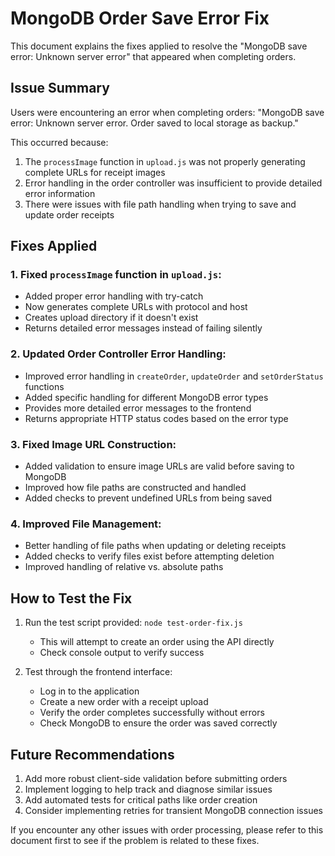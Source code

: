 # MongoDB Order Save Error Fix

This document explains the fixes applied to resolve the "MongoDB save error: Unknown server error" that appeared when completing orders.

## Issue Summary

Users were encountering an error when completing orders: "MongoDB save error: Unknown server error. Order saved to local storage as backup."

This occurred because:
1. The `processImage` function in `upload.js` was not properly generating complete URLs for receipt images
2. Error handling in the order controller was insufficient to provide detailed error information
3. There were issues with file path handling when trying to save and update order receipts

## Fixes Applied

### 1. Fixed `processImage` function in `upload.js`:
- Added proper error handling with try-catch
- Now generates complete URLs with protocol and host
- Creates upload directory if it doesn't exist
- Returns detailed error messages instead of failing silently

### 2. Updated Order Controller Error Handling:
- Improved error handling in `createOrder`, `updateOrder` and `setOrderStatus` functions
- Added specific handling for different MongoDB error types
- Provides more detailed error messages to the frontend
- Returns appropriate HTTP status codes based on the error type

### 3. Fixed Image URL Construction:
- Added validation to ensure image URLs are valid before saving to MongoDB
- Improved how file paths are constructed and handled
- Added checks to prevent undefined URLs from being saved

### 4. Improved File Management:
- Better handling of file paths when updating or deleting receipts
- Added checks to verify files exist before attempting deletion
- Improved handling of relative vs. absolute paths

## How to Test the Fix

1. Run the test script provided: `node test-order-fix.js`
   - This will attempt to create an order using the API directly
   - Check console output to verify success

2. Test through the frontend interface:
   - Log in to the application
   - Create a new order with a receipt upload
   - Verify the order completes successfully without errors
   - Check MongoDB to ensure the order was saved correctly

## Future Recommendations

1. Add more robust client-side validation before submitting orders
2. Implement logging to help track and diagnose similar issues
3. Add automated tests for critical paths like order creation
4. Consider implementing retries for transient MongoDB connection issues

If you encounter any other issues with order processing, please refer to this document first to see if the problem is related to these fixes.